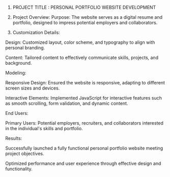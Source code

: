 1) PROJECT TITLE :
PERSONAL PORTFOLIO WEBSITE DEVELOPMENT

2) Project Overview:
Purpose: The website serves as a digital resume and portfolio, designed to impress potential employers and collaborators.

3) Customization Details:
   
Design: Customized layout, color scheme, and typography to align with personal branding.

Content: Tailored content to effectively communicate skills, projects, and background.

Modeling:

Responsive Design: Ensured the website is responsive, adapting to different screen sizes and devices.

Interactive Elements: Implemented JavaScript for interactive features such as smooth scrolling, form validation, and dynamic content.

End Users:

Primary Users: Potential employers, recruiters, and collaborators interested in the individual's skills and portfolio.

Results:

Successfully launched a fully functional personal portfolio website meeting project objectives.

Optimized performance and user experience through effective design and functionality.


